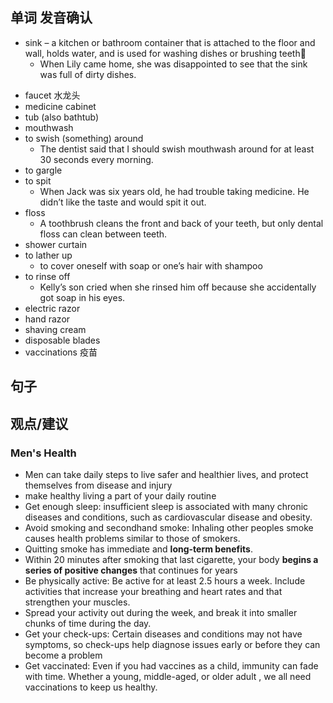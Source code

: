 ## 单词 发音确认

- sink – a kitchen or bathroom container that is attached to the floor and wall, holds water, and is used for washing dishes or brushing teeth
	* When Lily came home, she was disappointed to see that the sink was full of dirty dishes.
* faucet 水龙头
* medicine cabinet
* tub (also bathtub)
* mouthwash
* to swish (something) around
	* The dentist said that I should swish mouthwash around for at least 30 seconds every morning.
* to gargle
* to spit
	 * When Jack was six years old, he had trouble taking medicine. He didn’t like the taste and would spit it out.
* floss
	* A toothbrush cleans the front and back of your teeth, but only dental floss can clean between teeth.
* shower curtain
* to lather up
	*  to cover oneself with soap or one’s hair with shampoo
* to rinse off
	* Kelly’s son cried when she rinsed him off because she accidentally got soap in his eyes.
* electric razor
* hand razor
* shaving cream
* disposable blades
* vaccinations 疫苗

## 句子



## 观点/建议
### Men's Health
- Men can take daily steps to live safer and healthier lives, and protect themselves from disease and injury
- make healthy living a part of your daily routine
- Get enough sleep: insufficient sleep is associated with many chronic diseases and conditions, such as cardiovascular disease and obesity.
- Avoid smoking and secondhand smoke: Inhaling other peoples smoke causes health problems similar to those of smokers.
- Quitting smoke has immediate and **long-term benefits**. 
- Within 20 minutes after smoking that last cigarette, your body **begins a series of positive changes** that continues for years
- Be physically active: Be active for at least 2.5 hours a week. Include activities that increase your breathing and heart rates and that strengthen your muscles.
- Spread your activity out during the week, and break it into smaller chunks of time during the day.
- Get your check-ups: Certain diseases and conditions may not have symptoms, so check-ups help diagnose issues early or before they can become a problem
- Get vaccinated: Even if you had vaccines as a child, immunity can fade with time. Whether a young, middle-aged, or older adult , we all need vaccinations to keep us healthy.